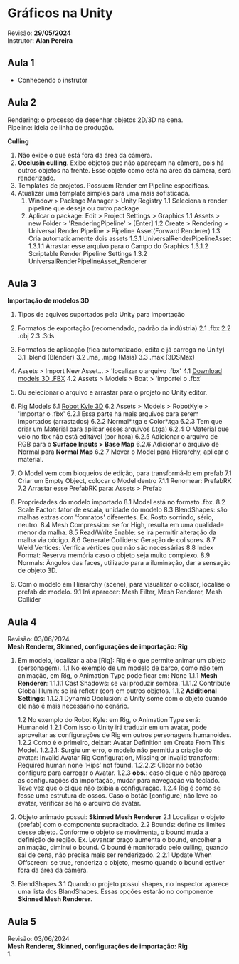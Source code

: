# Gráficos na Unity
Revisão: **29/05/2024**<br>
Instrutor: **Alan Pereira**<br>

## Aula 1

- Conhecendo o instrutor

## Aula 2

Rendering: o processo de desenhar objetos 2D/3D na cena.<br>
Pipeline: ideia de linha de produção.<br>

**Culling**<br>
1. Não exibe o que está fora da área da câmera.
2. **Occlusin culling**. Exibe objetos que não apareçam na câmera, pois há outros objetos na frente. Esse objeto como está na área da câmera, será renderizado.
3. Templates de projetos. Possuem Render em Pipeline específicas.
4. Atualizar uma template simples para uma mais sofisticada.
    1. Window > Package Manager > Unity Registry
        1.1 Seleciona a render pipeline que deseja ou outro package
    2. Aplicar o package: Edit > Project Settings > Graphics
        1.1 Assets > new Folder > 'RenderingPipeline' > [Enter]
        1.2 Create > Rendering > Universal Render Pipeline > Pipeline Asset(Forward Renderer)
        1.3 Cria automaticamente dois assets
            1.3.1 UniversalRenderPipelineAsset
                1.3.1.1 Arrastar esse arquivo para o Campo do Graphics
                1.3.1.2 Scriptable Render Pipeline Settings
            1.3.2 UniversalRenderPipelineAsset_Renderer

## Aula 3

**Importação de modelos 3D**
1. Tipos de aquivos suportados pela Unity para importação
2. Formatos de exportação (recomendado, padrão da indústria)
    2.1 .fbx
    2.2 .obj
    2.3 .3ds
3. Formatos de aplicação (fica automatizado, edita e já carrega no Unity)
    3.1 .blend (Blender)
    3.2 .ma, .mpg (Maia)
    3.3 .max (3DSMax)
4. Assets > Import New Asset... > 'localizar o arquivo .fbx'
    4.1 [Download models 3D .FBX](https://free3d.com/3d-models/fbx)
    4.2 Assets > Models > Boat > 'importei o .fbx'
5. Ou selecionar o arquivo e arrastar para o projeto no Unity editor.
6. Rig Models
    6.1 [Robot Kyle 3D](https://rigmodels.com/model.php?view=Robot_Kyle-3d-model__208238ef467444a6a43fdc7983470162&manualsearch=1)
    6.2  Assets > Models > RobotKyle > 'importar o .fbx'
        6.2.1 Essa parte há mais arquivos para serem importados (arrastados)
        6.2.2 Normal*.tga e Color*.tga
        6.2.3 Tem que criar um Material para aplicar esses arquivos (.tga)
        6.2.4 O Material que veio no fbx não está editável (por hora)
        6.2.5 Adicionar o arquivo de RGB para o **Surface Inputs > Base Map**
        6.2.6 Adicionar o arquivo de Normal para **Normal Map**
        6.2.7 Mover o Model para Hierarchy, aplicar o material.
7. O Model vem com bloqueios de edição, para transformá-lo em prefab
    7.1 Criar um Empty Object, colocar o Model dentro
        7.1.1 Renomear: PrefabRK
    7.2 Arrastar esse PrefabRK para: Assets > Prefab

8. Propriedades do modelo importado
    8.1 Model está no formato .fbx.
    8.2 Scale Factor: fator de escala, unidade do modelo
    8.3 BlendShapes: são malhas extras com 'formatos' diferentes. Ex. Rosto sorrindo, sério, neutro.
    8.4 Mesh Compression: se for High, resulta em uma qualidade menor da malha.
    8.5 Read/Write Enable: se irá permitir alteração da malha via código.
    8.6 Generate Colliders: Geração de colisores.
    8.7 Weld Vertices: Verifica vértices que não são necessárias
    8.8 Index Format: Reserva memória caso o objeto seja muito complexo.
    8.9 Normals: Ângulos das faces, utilizado para a iluminação, dar a sensação de objeto 3D.
9. Com o modelo em Hierarchy (scene), para visualizar o colisor, localise o prefab do modelo.
    9.1 Irá aparecer: Mesh Filter, Mesh Renderer, Mesh Collider

## Aula 4

Revisão: 03/06/2024<br>
**Mesh Renderer, Skinned, configurações de importação: Rig**<br>
1. Em modelo, localizar a aba [Rig]: Rig é o que permite animar um objeto (personagem).
    1.1 No exemplo de um modelo de barco, como não tem animação, em Rig, o Animation 
    Type pode ficar em: None
        1.1.1 **Mesh Renderer**: 
            1.1.1.1 Cast Shadows: se vai produzir sombra.
            1.1.1.2 Contribute Global Illumin: se irá refletir (cor) em outros objetos.
        1.1.2 **Additional Settings**:
            1.1.2.1 Dynamic Occlusion: a Unity some com o objeto quando ele não é mais necessário no cenário.

    1.2 No exemplo do Robot Kyle: em Rig, o Animation Type será: Humanoid
        1.2.1 Com isso o Unity irá traduzir em um avatar, pode aproveitar as configurações de Rig em outros personagens humanoides.
        1.2.2 Como é o primeiro, deixar: Avatar Definition em Create From This Model.
            1.2.2.1: Surgiu um erro, o modelo não permitiu a criação do avatar: Invalid Avatar Rig Configuration, Missing or invalid transform: Required human none 'Hips' not found.
            1.2.2.2: Clicar no botão configure para carregar o Avatar.
        1.2.3 **obs.**: caso clique e não apareça as configurações da importação, mudar para navegação via teclado. Teve vez que o clique não exibia a configuração.
        1.2.4 Rig é como se fosse uma estrutura de ossos. Caso o botão [configure] não leve ao avatar, verificar se há o arquivo de avatar.
2. Objeto animado possui: **Skinned Mesh Renderer**
    2.1 Localizar o objeto (prefab) com o componente supracitado.
    2.2 Bounds: define os limites desse objeto. Conforme o objeto se movimenta, o bound muda a definição de região. Ex. Levantar braço aumenta o bound, encolher a animação, diminui o bound. O bound é monitorado pelo culling, quando sai de cena, não precisa mais ser renderizado.
        2.2.1 Update When Offscreen: se true, renderiza o objeto, mesmo quando o bound estiver fora da área da câmera.
3. BlendShapes
    3.1 Quando o projeto possui shapes, no Inspector aparece uma lista dos BlandShapes. Essas opções estarão no componente **Skinned Mesh Renderer**.

## Aula 5

Revisão: 03/06/2024<br>
**Mesh Renderer, Skinned, configurações de importação: Rig**<br>
1.
        

